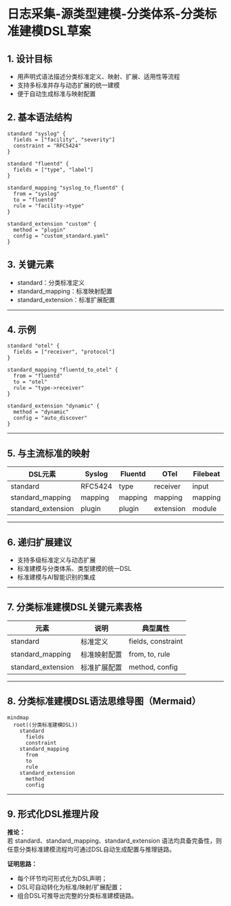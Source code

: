 # 日志采集-源类型建模-分类体系-分类标准建模DSL草案

## 1. 设计目标

- 用声明式语法描述分类标准定义、映射、扩展、适用性等流程
- 支持多标准并存与动态扩展的统一建模
- 便于自动生成标准与映射配置

## 2. 基本语法结构

```dsl
standard "syslog" {
  fields = ["facility", "severity"]
  constraint = "RFC5424"
}

standard "fluentd" {
  fields = ["type", "label"]
}

standard_mapping "syslog_to_fluentd" {
  from = "syslog"
  to = "fluentd"
  rule = "facility->type"
}

standard_extension "custom" {
  method = "plugin"
  config = "custom_standard.yaml"
}
```

## 3. 关键元素

- standard：分类标准定义
- standard_mapping：标准映射配置
- standard_extension：标准扩展配置

---

## 4. 示例

```dsl
standard "otel" {
  fields = ["receiver", "protocol"]
}

standard_mapping "fluentd_to_otel" {
  from = "fluentd"
  to = "otel"
  rule = "type->receiver"
}

standard_extension "dynamic" {
  method = "dynamic"
  config = "auto_discover"
}
```

---

## 5. 与主流标准的映射

| DSL元素        | Syslog | Fluentd | OTel | Filebeat |
|----------------|--------|---------|------|----------|
| standard       | RFC5424| type    | receiver | input |
| standard_mapping| mapping| mapping | mapping| mapping |
| standard_extension| plugin| plugin | extension| module |

---

## 6. 递归扩展建议

- 支持多级标准定义与动态扩展
- 标准建模与分类体系、类型建模的统一DSL
- 标准建模与AI智能识别的集成

---

## 7. 分类标准建模DSL关键元素表格

| 元素            | 说明           | 典型属性           |
|-----------------|----------------|--------------------|
| standard        | 标准定义       | fields, constraint |
| standard_mapping| 标准映射配置   | from, to, rule     |
| standard_extension| 标准扩展配置 | method, config     |

---

## 8. 分类标准建模DSL语法思维导图（Mermaid）

```mermaid
mindmap
  root((分类标准建模DSL))
    standard
      fields
      constraint
    standard_mapping
      from
      to
      rule
    standard_extension
      method
      config
```

---

## 9. 形式化DSL推理片段

**推论：**  
若 standard、standard_mapping、standard_extension 语法均具备完备性，则任意分类标准建模流程均可通过DSL自动生成配置与推理链路。

**证明思路：**  

- 每个环节均可形式化为DSL声明；
- DSL可自动转化为标准/映射/扩展配置；
- 组合DSL可推导出完整的分类标准建模链路。
